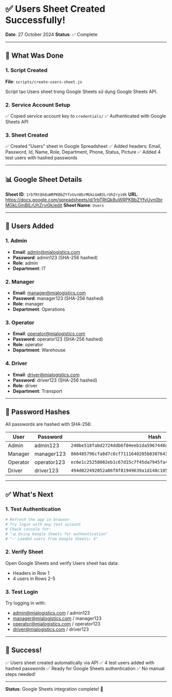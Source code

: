 # ✅ Users Sheet Created Successfully!

**Date**: 27 October 2024
**Status**: ✅ Complete

---

## 🎯 What Was Done

### 1. Script Created
**File**: `scripts/create-users-sheet.js`

Script tạo Users sheet trong Google Sheets sử dụng Google Sheets API.

### 2. Service Account Setup
✅ Copied service account key to `credentials/`
✅ Authenticated with Google Sheets API

### 3. Sheet Created
✅ Created "Users" sheet in Google Spreadsheet
✅ Added headers: Email, Password, Id, Name, Role, Department, Phone, Status, Picture
✅ Added 4 test users with hashed passwords

---

## 📊 Google Sheet Details

**Sheet ID**: `1rbTRtQk8uWRPKBbZYfvUvn0brMGkLGmBILrUhZryi0k`
**URL**: https://docs.google.com/spreadsheets/d/1rbTRtQk8uWRPKBbZYfvUvn0brMGkLGmBILrUhZryi0k/edit
**Sheet Name**: `Users`

---

## 👥 Users Added

### 1. Admin
- **Email**: admin@mialogistics.com
- **Password**: admin123 (SHA-256 hashed)
- **Role**: admin
- **Department**: IT

### 2. Manager
- **Email**: manager@mialogistics.com
- **Password**: manager123 (SHA-256 hashed)
- **Role**: manager
- **Department**: Operations

### 3. Operator
- **Email**: operator@mialogistics.com
- **Password**: operator123 (SHA-256 hashed)
- **Role**: operator
- **Department**: Warehouse

### 4. Driver
- **Email**: driver@mialogistics.com
- **Password**: driver123 (SHA-256 hashed)
- **Role**: driver
- **Department**: Transport

---

## 🔐 Password Hashes

All passwords are hashed with SHA-256:

| User | Password | Hash |
|------|----------|------|
| Admin | admin123 | `240be518fabd2724ddb6f04eeb1da5967448d7e831c08c8fa822809f74c720a9` |
| Manager | manager123 | `866485796cfa8d7c0cf7111640205b83076433547577511d81f8030ae99ecea5` |
| Operator | operator123 | `ec6e1c25258002eb1c67d15c7f45da7945fa4c58778fd7d88faa5e53e3b4698d` |
| Driver | driver123 | `494d022492052a06f8f81949639a1d148c1051fa3d4e4688fbd96efe649cd382` |

---

## ✅ What's Next

### 1. Test Authentication
```bash
# Refresh the app in browser
# Try login with any test account
# Check console for:
# "📊 Using Google Sheets for authentication"
# "✅ Loaded users from Google Sheets: 4"
```

### 2. Verify Sheet
Open Google Sheets and verify Users sheet has data:
- Headers in Row 1
- 4 users in Rows 2-5

### 3. Test Login
Try logging in with:
- admin@mialogistics.com / admin123
- manager@mialogistics.com / manager123
- operator@mialogistics.com / operator123
- driver@mialogistics.com / driver123

---

## 🎉 Success!

✅ Users sheet created automatically via API
✅ 4 test users added with hashed passwords
✅ Ready for Google Sheets authentication
✅ No manual steps needed!

---

**Status**: Google Sheets integration complete! 🚀
